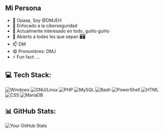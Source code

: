 ## Mi Persona

- 👋 Opaaa, Soy @DMJEH
- 👀 Enfocado a la ciberseguridad
- 🌱 Actualmente interesado en todo, guiño guiño
- 💞️ Abierto a todes les que sepan 🖥️🖥️
- 📫 DM
- 😄 Pronombres: DMJ
- ⚡ Fun fact: ...

## 💻 Tech Stack:

![Windows](https://img.shields.io/badge/-Windows-0078D6?logo=windows&logoColor=white&style=for-the-badge)
![GNU/Linux](https://img.shields.io/badge/-GNU/Linux-FCC624?logo=linux&logoColor=black&style=for-the-badge)
![PHP](https://img.shields.io/badge/-PHP-777BB4?logo=php&logoColor=white&style=for-the-badge)
![MySQL](https://img.shields.io/badge/-MySQL-4479A1?logo=mysql&logoColor=white&style=for-the-badge)
![Bash](https://img.shields.io/badge/-Bash-4EAA25?logo=gnubash&logoColor=white&style=for-the-badge)
![PowerShell](https://img.shields.io/badge/-PowerShell-5391FE?logo=powershell&logoColor=white&style=for-the-badge)
![HTML](https://img.shields.io/badge/-HTML5-E34F26?logo=html5&logoColor=white&style=for-the-badge)
![CSS](https://img.shields.io/badge/-CSS3-1572B6?logo=css3&logoColor=white&style=for-the-badge)
![MariaDB](https://img.shields.io/badge/-MariaDB-003545?logo=mariadb&logoColor=white&style=for-the-badge)

## 📊 GitHub Stats:
![Your GitHub Stats](https://github-readme-stats.vercel.app/api?username=DMJEH&show_icons=true&theme=radical)


<!---
DMJEH/DMJEH is a ✨ special ✨ repository because its `README.md` (this file) appears on your GitHub profile.
You can click the Preview link to take a look at your changes.
--->

